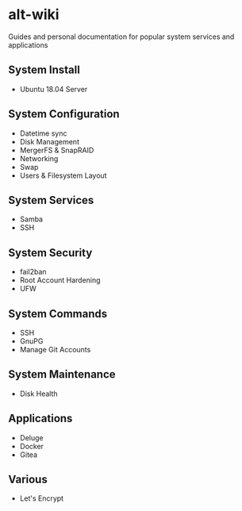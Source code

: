 # alt-wiki
Guides and personal documentation for popular system services and applications

## System Install
- Ubuntu 18.04 Server

## System Configuration
- Datetime sync
- Disk Management
- MergerFS & SnapRAID
- Networking
- Swap
- Users & Filesystem Layout

## System Services
- Samba
- SSH

## System Security
- fail2ban
- Root Account Hardening
- UFW

## System Commands
- SSH
- GnuPG
- Manage Git Accounts

## System Maintenance
- Disk Health

## Applications
- Deluge
- Docker
- Gitea

## Various
- Let's Encrypt
